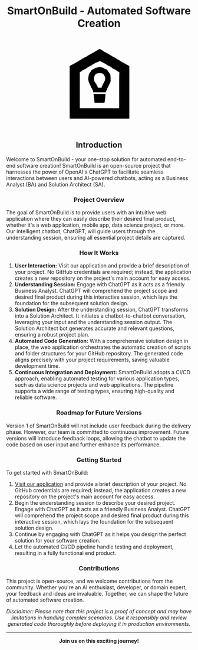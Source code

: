 <h1 align="center">SmartOnBuild - Automated Software Creation</h1>

<p align="center">
  <img src="https://github.com/MSZAPLON/SmartOnBuild/blob/92b28b461eda6083d4babfbd8ac968f57b166acb/logo.png" alt="SmartOnBuild Logo">
</p>

<h2 align="center">Introduction</h2>

<p>Welcome to SmartOnBuild - your one-stop solution for automated end-to-end software creation! SmartOnBuild is an open-source project that harnesses the power of OpenAI's ChatGPT to facilitate seamless interactions between users and AI-powered chatbots, acting as a Business Analyst (BA) and Solution Architect (SA).</p>

<h3 align="center">Project Overview</h3>

<p>The goal of SmartOnBuild is to provide users with an intuitive web application where they can easily describe their desired final product, whether it's a web application, mobile app, data science project, or more. Our intelligent chatbot, ChatGPT, will guide users through the understanding session, ensuring all essential project details are captured.</p>

<h3 align="center">How It Works</h3>

<ol>
  <li><strong>User Interaction:</strong> Visit our application and provide a brief description of your project. No GitHub credentials are required; instead, the application creates a new repository on the project's main account for easy access.</li>
  <li><strong>Understanding Session:</strong> Engage with ChatGPT as it acts as a friendly Business Analyst. ChatGPT will comprehend the project scope and desired final product during this interactive session, which lays the foundation for the subsequent solution design.</li>
  <li><strong>Solution Design:</strong> After the understanding session, ChatGPT transforms into a Solution Architect. It initiates a chatbot-to-chatbot conversation, leveraging your input and the understanding session output. The Solution Architect bot generates accurate and relevant questions, ensuring a robust project plan.</li>
  <li><strong>Automated Code Generation:</strong> With a comprehensive solution design in place, the web application orchestrates the automatic creation of scripts and folder structures for your GitHub repository. The generated code aligns precisely with your project requirements, saving valuable development time.</li>
  <li><strong>Continuous Integration and Deployment:</strong> SmartOnBuild adopts a CI/CD approach, enabling automated testing for various application types, such as data science projects and web applications. The pipeline supports a wide range of testing types, ensuring high-quality and reliable software.</li>
</ol>

<h3 align="center">Roadmap for Future Versions</h3>

<p>Version 1 of SmartOnBuild will not include user feedback during the delivery phase. However, our team is committed to continuous improvement. Future versions will introduce feedback loops, allowing the chatbot to update the code based on user input and further enhance its performance.</p>

<h3 align="center">Getting Started</h3>

<p>To get started with SmartOnBuild:</p>

<ol>
  <li><a href="https://www.smartonbuild.com">Visit our application</a> and provide a brief description of your project. No GitHub credentials are required; instead, the application creates a new repository on the project's main account for easy access.</li>
  <li>Begin the understanding session to describe your desired project. Engage with ChatGPT as it acts as a friendly Business Analyst. ChatGPT will comprehend the project scope and desired final product during this interactive session, which lays the foundation for the subsequent solution design.</li>
  <li>Continue by engaging with ChatGPT as it helps you design the perfect solution for your software creation.</li>
  <li>Let the automated CI/CD pipeline handle testing and deployment, resulting in a fully functional end product.</li>
</ol>


<h3 align="center">Contributions</h3>

<p>This project is open-source, and we welcome contributions from the community. Whether you're an AI enthusiast, developer, or domain expert, your feedback and ideas are invaluable. Together, we can shape the future of automated software creation.</p>

<p align="center">
  <em>Disclaimer: Please note that this project is a proof of concept and may have limitations in handling complex scenarios. Use it responsibly and review generated code thoroughly before deploying it in production environments.</em>
</p>

---

<p align="center">
  <strong>Join us on this exciting journey!</strong>
</p>
